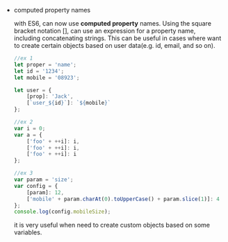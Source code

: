 -   computed property names
    
    with ES6, can now use **computed property** names. Using the square bracket notation \[\], can use an expression for a property name, including concatenating strings. This can be useful in cases where want to create certain objects based on user data(e.g. id, email, and so on).
    
    ```jsx
    //ex 1
    let proper = 'name';
    let id = '1234';
    let mobile = '08923';
    
    let user = {
    	[prop]: 'Jack',
    	[`user_${id}`]: `${mobile}`
    };
    ```
    
    ```jsx
    //ex 2
    var i = 0;
    var a = {
    	['foo' + ++i]: i,
    	['foo' + ++i]: i,
    	['foo' + ++i]: i
    };
    ```
    
    ```jsx
    //ex 3
    var param = 'size';
    var config = {
    	[param]: 12,
    	['mobile' + param.charAt(0).toUpperCase() + param.slice(1)]: 4
    };
    console.log(config.mobileSize);
    ```
    
    it is very useful when need to create custom objects based on some variables.